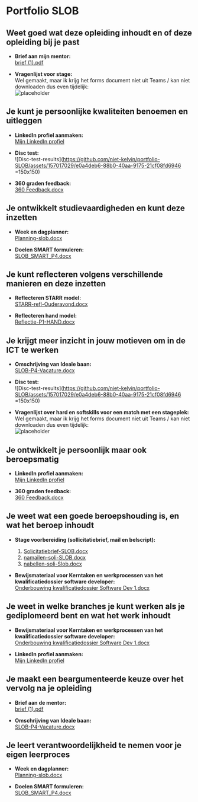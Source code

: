 # Portfolio SLOB

## Weet goed wat deze opleiding inhoudt en of deze opleiding bij je past

- **Brief aan mijn mentor:**  
  [brief (1).pdf](https://github.com/user-attachments/files/16116064/brief.1.pdf)

- **Vragenlijst voor stage:**  
  Wel gemaakt, maar ik krijg het forms document niet uit Teams / kan niet downloaden dus even tijdelijk:  
  ![placeholder](https://github.com/niet-kelvin/portfolio-SLOB/assets/157017029/b8989019-92b9-4c81-90db-f5fe8233fa4b)

## Je kunt je persoonlijke kwaliteiten benoemen en uitleggen

- **LinkedIn profiel aanmaken:**  
  [Mijn LinkedIn profiel](https://www.linkedin.com/in/kelvinderogee)
  
- **Disc test:**  
  ![Disc-test-results](https://github.com/niet-kelvin/portfolio-SLOB/assets/157017029/e0a4deb6-88b0-40aa-9175-21cf08fd6946 =150x150)

- **360 graden feedback:**  
  [360 Feedback.docx](https://github.com/user-attachments/files/16116190/360.Feedback.docx)

## Je ontwikkelt studievaardigheden en kunt deze inzetten

- **Week en dagplanner:**  
  [Planning-slob.docx](https://github.com/user-attachments/files/16116213/Planning-slob.docx)

- **Doelen SMART formuleren:**  
  [SLOB_SMART_P4.docx](https://github.com/user-attachments/files/16116232/SLOB_SMART_P4.docx)

## Je kunt reflecteren volgens verschillende manieren en deze inzetten

- **Reflecteren STARR model:**  
  [STARR-refl-Ouderavond.docx](https://github.com/user-attachments/files/16116234/STARR-refl-Ouderavond.docx)
  
- **Reflecteren hand model:**  
  [Reflectie-P1-HAND.docx](https://github.com/user-attachments/files/16116242/Reflectie-P1-HAND.docx)

## Je krijgt meer inzicht in jouw motieven om in de ICT te werken

- **Omschrijving van Ideale baan:**  
  [SLOB-P4-Vacature.docx](https://github.com/user-attachments/files/16116292/SLOB-P4-Vacature.docx)

- **Disc test:**  
  ![Disc-test-results](https://github.com/niet-kelvin/portfolio-SLOB/assets/157017029/e0a4deb6-88b0-40aa-9175-21cf08fd6946 =150x150)

- **Vragenlijst over hard en softskills voor een match met een stageplek:**  
  Wel gemaakt, maar ik krijg het forms document niet uit Teams / kan niet downloaden dus even tijdelijk:  
  ![placeholder](https://github.com/niet-kelvin/portfolio-SLOB/assets/157017029/b8989019-92b9-4c81-90db-f5fe8233fa4b)

## Je ontwikkelt je persoonlijk maar ook beroepsmatig

- **LinkedIn profiel aanmaken:**  
  [Mijn LinkedIn profiel](https://www.linkedin.com/in/kelvinderogee)
  
- **360 graden feedback:**  
  [360 Feedback.docx](https://github.com/user-attachments/files/16116190/360.Feedback.docx)

## Je weet wat een goede beroepshouding is, en wat het beroep inhoudt

- **Stage voorbereiding (sollicitatiebrief, mail en belscript):**  
  1. [Solicitatiebrief-SLOB.docx](https://github.com/user-attachments/files/16116348/Solicitatiebrief-SLOB.docx)
  2. [namailen-soli-SLOB.docx](https://github.com/user-attachments/files/16116362/namailen-soli-SLOB.docx)
  3. [nabellen-soli-Slob.docx](https://github.com/user-attachments/files/16116377/nabellen-soli-Slob.docx)

- **Bewijsmateriaal voor Kerntaken en werkprocessen van het kwalificatiedossier software developer:**  
  [Onderbouwing kwalificatiedossier Software Dev 1.docx](https://github.com/user-attachments/files/16116288/Onderbouwing.kwalificatiedossier.Software.Dev.1.docx)

## Je weet in welke branches je kunt werken als je gediplomeerd bent en wat het werk inhoudt

- **Bewijsmateriaal voor Kerntaken en werkprocessen van het kwalificatiedossier software developer:**  
  [Onderbouwing kwalificatiedossier Software Dev 1.docx](https://github.com/user-attachments/files/16116288/Onderbouwing.kwalificatiedossier.Software.Dev.1.docx)

- **LinkedIn profiel aanmaken:**  
  [Mijn LinkedIn profiel](https://www.linkedin.com/in/kelvinderogee)

## Je maakt een beargumenteerde keuze over het vervolg na je opleiding

- **Brief aan de mentor:**  
  [brief (1).pdf](https://github.com/user-attachments/files/16116064/brief.1.pdf)

- **Omschrijving van Ideale baan:**  
  [SLOB-P4-Vacature.docx](https://github.com/user-attachments/files/16116292/SLOB-P4-Vacature.docx)

## Je leert verantwoordelijkheid te nemen voor je eigen leerproces

- **Week en dagplanner:**  
  [Planning-slob.docx](https://github.com/user-attachments/files/16116213/Planning-slob.docx)
  
- **Doelen SMART formuleren:**  
  [SLOB_SMART_P4.docx](https://github.com/user-attachments/files/16116232/SLOB_SMART_P4.docx)
